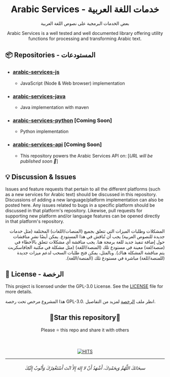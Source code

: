 <h1 align=center>Arabic Services - خدمات اللغة العربية</h1>

<p align=center>بعض الخدمات البرمجية على نصوص اللغة العربية</p>
<p align=center>
   Arabic Services is a well tested and well documented library offering utility functions for processing and transforming Arabic text.
</p>

## 📦 Repositories - المستودعات

- ### [arabic-services-js](https://github.com/Seen-Arabic/Arabic-Services-JavaScript/) 
   - JavaScript (Node & Web browser) implementation
- ### [arabic-services-java](https://github.com/Seen-Arabic/Arabic-Services-Java)
   - Java implementation with maven
- ### [arabic-services-python](https://github.com/Seen-Arabic/arabic-services-python) [Coming Soon]
   - Python implementation
- ### [arabic-services-api](https://github.com/Seen-Arabic/arabic-services-api) [Coming Soon]
   - This repository powers the Arabic Services API on: [_URL will be published soon 🚀_]

## 💡 Discussion & Issues
Issues and feature requests that pertain to all the different platforms (such as a new services for Arabic text) should be
discussed in this repository. Discussions of adding a new language/platform implementation can also be posted here. 
Any issues related to bugs in a specific platform should be discussed in that platform's repository. Likewise, 
pull requests for supporting new platform and/or language features can be opened directly in that platform's repository.

<p dir=rtl>
   المشكلات وطلبات الميزات التي تتعلق بجميع (المنصات/اللغات) المختلفة (مثل خدمات جديدة للنصوص العربية) يجب أن تُناقش في هذا المستودع. يمكن أيضًا نشر مناقشات حول إضافة تنفيذ جديد للغة برمجة هنا. يجب مناقشة أي مشكلات تتعلق بالأخطاء في (منصة/لغة) معينة في مستودع تلك (المنصة/اللغة) (مثل مشكلة في مكتبة الجافاسكربت يتم مناقشة المشكلة هناك). وبالمثل، يمكن فتح طلبات السحب لدعم ميزات جديدة (للمنصة/للغة) مباشرة في مستودع تلك (المنصة/اللغة).
</p>


## 📜 License - الرخصة
This project is licensed under the GPL-3.0 License. See the [LICENSE](/LICENSE) file for more details.

<p dir=rtl>
   
   هذا المشروع مرخص تحت رخصة GPL-3.0. انظر ملف [الرخصة](/LICENSE) لمزيد من التفاصيل.
   
</p>

<div align=center>

<h2>🌟Star this repository🌟</h2>

Please ⭐️ this repo and share it with others      
       
</div>

<br>

<p align="center">
<a align="center" href="(https://hits.seeyoufarm.com"><img alt="HITS"  align="center" src="https://hits.seeyoufarm.com/api/count/incr/badge.svg?url=https%3A%2F%2Fgithub.com%2FSeen-Arabic%2FArabic-Services&count_bg=%2379C83D&title_bg=%23555555&icon=&icon_color=%23E7E7E7&title=PAGE+VIEWS&edge_flat=false"></a>
</p>

---

<h6 align="center">سبحَانَكَ اللَّهُمَّ وَبِحَمْدِكَ، أَشْهَدُ أَنْ لا إِلهَ إِلأَ انْتَ أَسْتَغْفِرُكَ وَأَتْوبُ إِلَيْكَ</h6>
